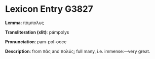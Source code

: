 # Lexicon Entry G3827

**Lemma**: πάμπολυς

**Transliteration (xlit)**: pámpolys

**Pronunciation**: pam-pol-ooce

**Description**:
from πᾶς and πολύς; full many, i.e. immense:--very great.
